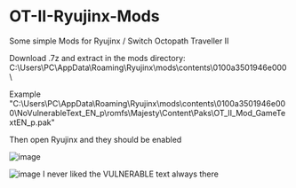 # OT-II-Ryujinx-Mods
Some simple Mods for Ryujinx / Switch Octopath Traveller II

Download .7z and extract in the mods directory:
C:\Users\PC\AppData\Roaming\Ryujinx\mods\contents\0100a3501946e000\

Example
"C:\Users\PC\AppData\Roaming\Ryujinx\mods\contents\0100a3501946e000\NoVulnerableText_EN_p\romfs\Majesty\Content\Paks\OT_II_Mod_GameTextEN_p.pak"

Then open Ryujinx and they should be enabled

![image](https://github.com/Karlos007/OT-II-Ryujinx-Mods/assets/23475289/d888031c-277b-4300-afbf-bb7eb8a7f2e7)

![image](https://github.com/Karlos007/OT-II-Ryujinx-Mods/assets/23475289/9d214be6-9afa-4291-b833-413c455fa7b5)
I never liked the VULNERABLE text always there
